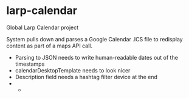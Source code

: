 larp-calendar
=============

Global Larp Calendar project

System pulls down and parses a Google Calendar .ICS file to redisplay content as part of a maps API call.

* Parsing to JSON needs to write human-readable dates out of the timestamps
* calendarDesktopTemplate needs to look nicer
* Description field needs a hashtag filter device at the end
* * 